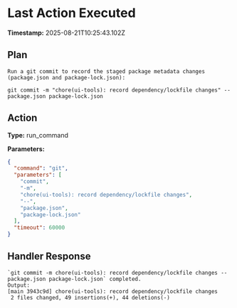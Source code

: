 # Last Action Executed

**Timestamp:** 2025-08-21T10:25:43.102Z

## Plan

```
Run a git commit to record the staged package metadata changes (package.json and package-lock.json):

git commit -m "chore(ui-tools): record dependency/lockfile changes" -- package.json package-lock.json
```

## Action

**Type:** run_command

**Parameters:**
```json
{
  "command": "git",
  "parameters": [
    "commit",
    "-m",
    "chore(ui-tools): record dependency/lockfile changes",
    "--",
    "package.json",
    "package-lock.json"
  ],
  "timeout": 60000
}
```

## Handler Response

```
`git commit -m chore(ui-tools): record dependency/lockfile changes -- package.json package-lock.json` completed.
Output:
[main 3943c9d] chore(ui-tools): record dependency/lockfile changes
 2 files changed, 49 insertions(+), 44 deletions(-)

```
